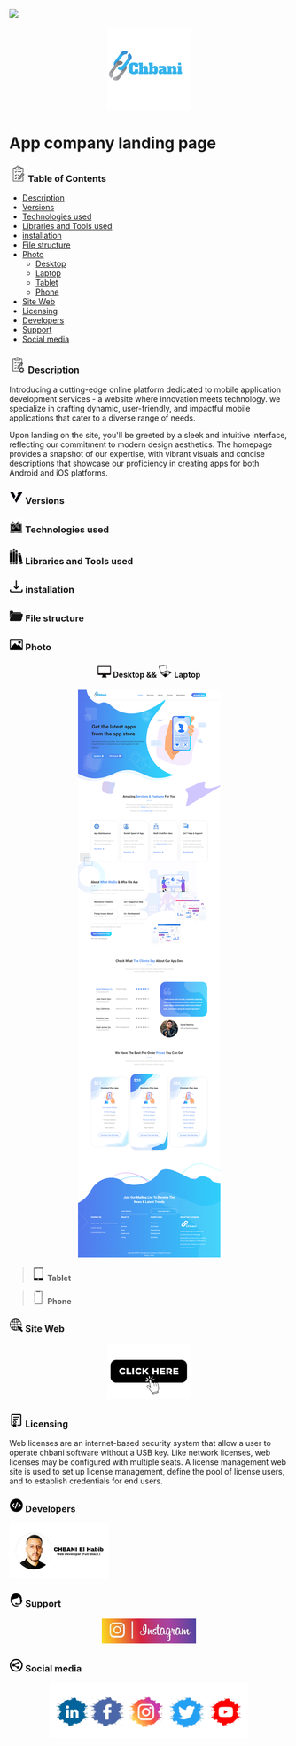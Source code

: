 <p align="left">
  <img src="https://raw.githubusercontent.com/JahidHasanCO/BuyNow.-The-E-commerce-App/master/ART/cover.png"/>
</p>
<p align="center">
  <img src="Image/image page/logo.png" height="150"/>
</p>
<h1> App company landing page </h1>
<h3><img src="Image/Table.png" height="30" width="30px"/> Table of Contents </h3>

 - [Description](#Description)
 - [Versions](#Versions)
 - [Technologies used](#Technologiesused)
 - [Libraries and Tools used](#Libraries)
 - [installation](#installation)
 - [File structure](#filestructure)
 - [Photo](#Photo)
	 - [Desktop](#Desktop)
	 - [Laptop](#Laptop)
	 - [Tablet](#Tablet)
	 - [Phone](#Phone)
 - [Site Web](#SiteWeb)
 - [Licensing](#licensing)
 - [Developers](#developers)
 - [Support](#support)
 - [Social media](#socialmedia)

<h3><img src="Image/Description.png" height="30" width="30px"/> Description </h3>
<p>Introducing a cutting-edge online platform dedicated to mobile application development services - a website where innovation meets technology. we specialize in crafting dynamic, user-friendly, and impactful mobile applications that cater to a diverse range of needs.</p>
<p>Upon landing on the site, you'll be greeted by a sleek and intuitive interface, reflecting our commitment to modern design aesthetics. The homepage provides a snapshot of our expertise, with vibrant visuals and concise descriptions that showcase our proficiency in creating apps for both Android and iOS platforms.</p>
<h3><img src="Image/Version.png" height="25" width="25px"/> Versions </h3>
<h3><img src="Image/Technologies.png" height="25" width="25px"/> Technologies used </h3>
<h3><img src="Image/Libraries.png" height="30" width="25px"/> Libraries and Tools used </h3>
<h3><img src="Image/installation.png" height="25" width="25px"/> installation </h3>
<h3><img src="Image/File.png" height="25" width="25px"/> File structure </h3>
<h3><img src="Image/Photo.png" height="25" width="25px"/> Photo </h3>  

<h4 align="center"><img src="Image/Desktop.png" height="25" width="25px"/> Desktop &&  <img src="Image/Laptop.png" height="25" width="25px"/> Laptop </h4>  

<p align="center">
	<img src="Image/image README/image Desktop.png" />
</p>

> <img src="Image/Tablet.png" height="25" width="25px"/> **Tablet**

> <img src="Image/Phone.png" height="25" width="25px"/> **Phone**

<h3><img src="Image/Site Web.png" height="25" width="25px"/> Site Web </h3>
<p align="center">
	<a href="https://www.instagram.com/elhabib_chbani" target="_blank" >
		<img src="Image/click hear.png" />
	</a>
</p>
<h3><img src="Image/Licensing.png" height="25" width="25px"/> Licensing </h3>
<p>Web licenses are an internet-based security system that allow a user to operate chbani software without a USB key. Like network licenses, web licenses may be configured with multiple seats. A license management web site is used to set up license management, define the pool of license users, and to establish credentials for end users.</p>
<h3><img src="Image/Developers.png" height="25" width="25px"/> Developers </h3>
<img src="Image/CHBANI El Habib.png"/>
<h3><img src="Image/Support.png" height="25" width="25px"/> Support </h3>
<p align="center">
	<a href="https://www.instagram.com/elhabib_chbani" target="_blank" >
		<img src="Image/instagram.png" />
	</a>
</p>
<h3><img src="Image/Social media.png" height="25" width="25px"/> Social media </h3>
<p align="center">
	<a href="https://linktr.ee/chbani.elbabib" target="_blank" >
		<img src="Image/Social media lfity.png" />
	</a>
</p>




